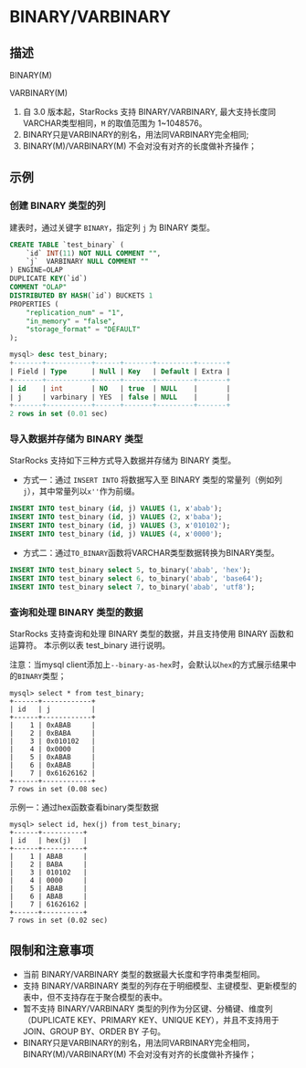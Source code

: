 # BINARY/VARBINARY


## 描述

BINARY(M)

VARBINARY(M)

1. 自 3.0 版本起，StarRocks 支持 BINARY/VARBINARY, 最大支持长度同VARCHAR类型相同，`M` 的取值范围为 1~1048576。
2. BINARY只是VARBINARY的别名，用法同VARBINARY完全相同;
3. BINARY(M)/VARBINARY(M) 不会对没有对齐的长度做补齐操作；


## 示例

### 创建 BINARY 类型的列

建表时，通过关键字 `BINARY`，指定列 `j` 为 BINARY 类型。

```SQL
CREATE TABLE `test_binary` (
    `id` INT(11) NOT NULL COMMENT "",
    `j`  VARBINARY NULL COMMENT ""
) ENGINE=OLAP
DUPLICATE KEY(`id`)
COMMENT "OLAP"
DISTRIBUTED BY HASH(`id`) BUCKETS 1
PROPERTIES (
    "replication_num" = "1",
    "in_memory" = "false",
    "storage_format" = "DEFAULT"
);

mysql> desc test_binary;
+-------+-----------+------+-------+---------+-------+
| Field | Type      | Null | Key   | Default | Extra |
+-------+-----------+------+-------+---------+-------+
| id    | int       | NO   | true  | NULL    |       |
| j     | varbinary | YES  | false | NULL    |       |
+-------+-----------+------+-------+---------+-------+
2 rows in set (0.01 sec)

```

### 导入数据并存储为 BINARY 类型

StarRocks 支持如下三种方式导入数据并存储为 BINARY 类型。

- 方式一：通过 `INSERT INTO` 将数据写入至 BINARY 类型的常量列（例如列 `j`），其中常量列以`x''`作为前缀。

```SQL
INSERT INTO test_binary (id, j) VALUES (1, x'abab');
INSERT INTO test_binary (id, j) VALUES (2, x'baba');
INSERT INTO test_binary (id, j) VALUES (3, x'010102');
INSERT INTO test_binary (id, j) VALUES (4, x'0000'); 
```


- 方式二：通过`TO_BINARY`函数将VARCHAR类型数据转换为BINARY类型。

```SQL
INSERT INTO test_binary select 5, to_binary('abab', 'hex');
INSERT INTO test_binary select 6, to_binary('abab', 'base64');
INSERT INTO test_binary select 7, to_binary('abab', 'utf8');
```

### 查询和处理 BINARY 类型的数据

StarRocks 支持查询和处理 BINARY 类型的数据，并且支持使用 BINARY 函数和运算符。 本示例以表 test_binary 进行说明。

注意：当mysql client添加上`--binary-as-hex`时，会默认以`hex`的方式展示结果中的`BINARY`类型；


```Plain Text
mysql> select * from test_binary;
+------+------------+
| id   | j          |
+------+------------+
|    1 | 0xABAB     |
|    2 | 0xBABA     |
|    3 | 0x010102   |
|    4 | 0x0000     |
|    5 | 0xABAB     |
|    6 | 0xABAB     |
|    7 | 0x61626162 |
+------+------------+
7 rows in set (0.08 sec)
```

示例一：通过hex函数查看binary类型数据
```
mysql> select id, hex(j) from test_binary;
+------+----------+
| id   | hex(j)   |
+------+----------+
|    1 | ABAB     |
|    2 | BABA     |
|    3 | 010102   |
|    4 | 0000     |
|    5 | ABAB     |
|    6 | ABAB     |
|    7 | 61626162 |
+------+----------+
7 rows in set (0.02 sec)
```


## 限制和注意事项

- 当前 BINARY/VARBINARY 类型的数据最大长度和字符串类型相同。
- 支持 BINARY/VARBINARY 类型的列存在于明细模型、主键模型、更新模型的表中，但不支持存在于聚合模型的表中。
- 暂不支持 BINARY/VARBINARY 类型的列作为分区键、分桶键、维度列（DUPLICATE KEY、PRIMARY KEY、UNIQUE KEY），并且不支持用于 JOIN、GROUP BY、ORDER BY 子句。
- BINARY只是VARBINARY的别名，用法同VARBINARY完全相同，BINARY(M)/VARBINARY(M) 不会对没有对齐的长度做补齐操作；
